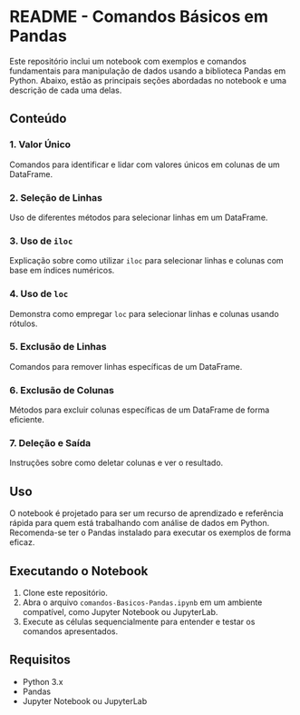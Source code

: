 # README - Comandos Básicos em Pandas

Este repositório inclui um notebook com exemplos e comandos fundamentais para manipulação de dados usando a biblioteca Pandas em Python. Abaixo, estão as principais seções abordadas no notebook e uma descrição de cada uma delas.

## Conteúdo

### 1. Valor Único
Comandos para identificar e lidar com valores únicos em colunas de um DataFrame.

### 2. Seleção de Linhas
Uso de diferentes métodos para selecionar linhas em um DataFrame.

### 3. Uso de `iloc`
Explicação sobre como utilizar `iloc` para selecionar linhas e colunas com base em índices numéricos.

### 4. Uso de `loc`
Demonstra como empregar `loc` para selecionar linhas e colunas usando rótulos.

### 5. Exclusão de Linhas
Comandos para remover linhas específicas de um DataFrame.

### 6. Exclusão de Colunas
Métodos para excluir colunas específicas de um DataFrame de forma eficiente.

### 7. Deleção e Saída
Instruções sobre como deletar colunas e ver o resultado.

## Uso
O notebook é projetado para ser um recurso de aprendizado e referência rápida para quem está trabalhando com análise de dados em Python. Recomenda-se ter o Pandas instalado para executar os exemplos de forma eficaz.

## Executando o Notebook
1. Clone este repositório.
2. Abra o arquivo `comandos-Basicos-Pandas.ipynb` em um ambiente compatível, como Jupyter Notebook ou JupyterLab.
3. Execute as células sequencialmente para entender e testar os comandos apresentados.

## Requisitos
- Python 3.x
- Pandas
- Jupyter Notebook ou JupyterLab
